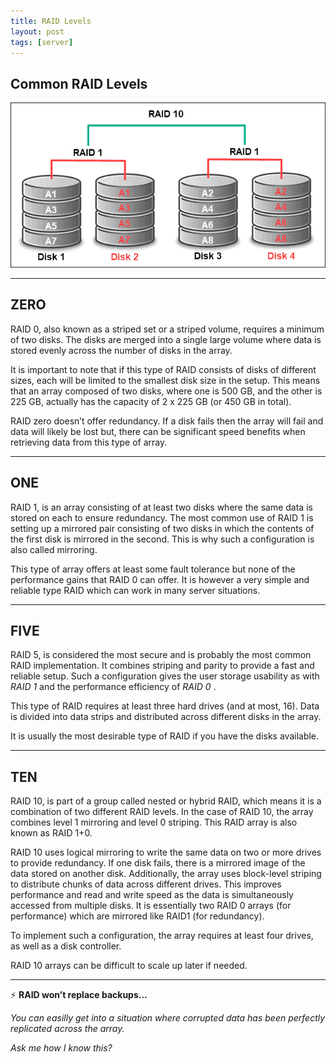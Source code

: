 ```yaml
---
title: RAID Levels
layout: post
tags: [server]
---
```

## Common RAID Levels

![Raid Levels](/assets/RAID-10.png)


___
## ZERO


RAID 0, also known as a striped set or a striped volume, requires a minimum of two disks. The disks are merged into a single large volume where data is stored evenly across the number of disks in the array.


It is important to note that if this type of RAID consists of disks of different sizes, each will be limited to the smallest disk size in the setup. This means that an array composed of two disks, where one is 500 GB, and the other is 225 GB, actually has the capacity of 2 x 225 GB (or 450 GB in total).


RAID zero doesn’t offer redundancy. If a disk fails then the array will fail and data will likely be lost but, there can be significant speed benefits when retrieving data from this type of array.



___
## ONE


RAID 1, is an array consisting of at least two disks where the same data is stored on each to ensure redundancy. The most common use of RAID 1 is setting up a mirrored pair consisting of two disks in which the contents of the first disk is mirrored in the second. This is why such a configuration is also called mirroring.


This type of array offers at least some fault tolerance but none of the performance gains that RAID 0 can offer. It is however a very simple and reliable type RAID which can work in many server situations.


___
## FIVE


RAID 5, is considered the most secure and is probably the most common RAID implementation. It combines striping and parity to provide a fast and reliable setup. Such a configuration gives the user storage usability as with *RAID 1* and the performance efficiency of *RAID 0* .


This type of RAID requires at least three hard drives (and at most, 16). Data is divided into data strips and distributed across different disks in the array.


It is usually the most desirable type of RAID if you have the disks available.


___
## TEN
RAID 10, is part of a group called nested or hybrid RAID, which means it is a combination of two different RAID levels. In the case of RAID 10, the array combines level 1 mirroring and level 0 striping. This RAID array is also known as RAID 1+0.


RAID 10 uses logical mirroring to write the same data on two or more drives to provide redundancy. If one disk fails, there is a mirrored image of the data stored on another disk. Additionally, the array uses block-level striping to distribute chunks of data across different drives. This improves performance and read and write speed as the data is simultaneously accessed from multiple disks. It is essentially two RAID 0 arrays (for performance) which are mirrored like RAID1 (for redundancy).


To implement such a configuration, the array requires at least four drives, as well as a disk controller.


RAID 10 arrays can be difficult to scale up later if needed.


___


:zap:  **RAID won’t replace backups...** 


*You can easilly get into a situation where corrupted data has been perfectly replicated across the array.*


*Ask me how I know this?*
